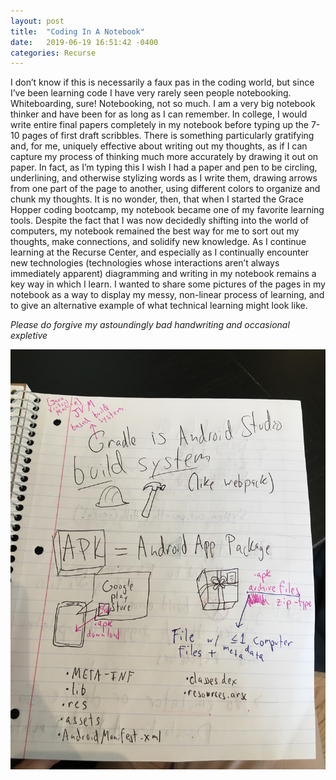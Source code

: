 ```yaml
---
layout: post
title:  "Coding In A Notebook"
date:   2019-06-19 16:51:42 -0400
categories: Recurse
---
```


I don’t know if this is necessarily a faux pas in the coding world, but since I’ve been learning code I have very rarely seen people notebooking. Whiteboarding, sure! Notebooking, not so much. I am a very big notebook thinker and have been for as long as I can remember. In college, I would write entire final papers completely in my notebook before typing up the 7-10 pages of first draft scribbles. There is something particularly gratifying and, for me, uniquely effective about writing out my thoughts, as if I can capture my process of thinking much more accurately by drawing it out on paper. In fact, as I’m typing this I wish I had a paper and pen to be circling, underlining, and otherwise stylizing words as I write them, drawing arrows from one part of the page to another, using different colors to organize and chunk my thoughts. 
    It is no wonder, then, that when I started the Grace Hopper coding bootcamp, my notebook became one of my favorite learning tools. Despite the fact that I was now decidedly shifting into the world of computers, my notebook remained the best way for me to sort out my thoughts, make connections, and solidify new knowledge. As I continue learning at the Recurse Center, and especially as I continually encounter new technologies (technologies whose interactions aren’t always immediately apparent) diagramming and writing in my notebook remains a key way in which I learn. I wanted to share some pictures of the pages in my notebook as a way to display my messy, non-linear process of learning, and to give an alternative example of what technical learning might look like.

 *Please do forgive my astoundingly bad handwriting and occasional expletive*

![notebook example 1](/images/notebook1.JPG)